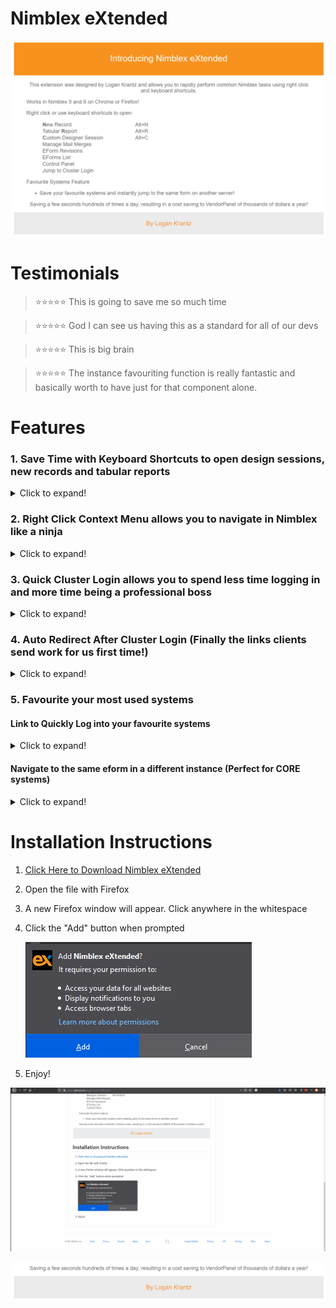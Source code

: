 [mylink]: <https://github.com/LoganTraceur/eXtended/raw/main/Versions/nimblex_extended-8.5-fx.xpi> "Install Nimblex Extended"

# Nimblex eXtended

![About Image](Photos/Nimblex%20eXtended%20About.png)

# Testimonials  
> ⭐⭐⭐⭐⭐ This is going to save me so much time

> ⭐⭐⭐⭐⭐ God I can see us having this as a standard for all of our devs

> ⭐⭐⭐⭐⭐ This is big brain

> ⭐⭐⭐⭐⭐ The instance favouriting function is really fantastic and basically worth to have just for that component alone.

# Features
### 1. Save Time with Keyboard Shortcuts to open design sessions, new records and tabular reports
<details>
  <summary>Click to expand!</summary>
      
![Keyboard Shortcuts](Photos/Keyboard%20Shortcuts.gif)
</details>

### 2. Right Click Context Menu allows you to navigate in Nimblex like a ninja
<details>
  <summary>Click to expand!</summary>
      
![Context Menu](Photos/Context%20Menu.gif)
</details>

### 3. Quick Cluster Login allows you to spend less time logging in and more time being a professional boss
<details>
  <summary>Click to expand!</summary>
      
![Cluster Login](Photos/Cluster%20Login.gif)
</details>

### 4. Auto Redirect After Cluster Login (Finally the links clients send work for us first time!)
<details>
  <summary>Click to expand!</summary>
      
![Auto Redirect](Photos/Auto%20Redirect.gif)
</details>

### 5. Favourite your most used systems
#### Link to Quickly Log into your favourite systems
<details>
  <summary>Click to expand!</summary>
      
![Quick Log In](Photos/Quick%20Log%20In.gif)
</details>

#### Navigate to the same eform in a different instance (Perfect for CORE systems)
<details>
  <summary>Click to expand!</summary>
      
![Same eform Different Instance](Photos/Same%20eform%20Different%20Instance.gif)
</details>

# Installation Instructions

1. [Click Here to Download Nimblex eXtended][mylink]
2. Open the file with Firefox
3. A new Firefox window will appear. Click anywhere in the whitespace
3. Click the "Add" button when prompted

      ![About Image](Photos/AddButton.png)
 
 4. Enjoy!
<p align="center">
  <img src="Photos/Install.gif" alt="Install Gif" width="800" />
</p>

![Footer Image](Photos/Nimblex%20eXtended%20Footer.png)
